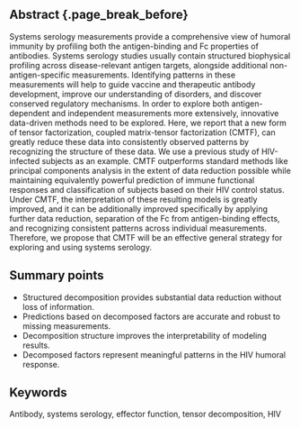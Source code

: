 ## Abstract {.page_break_before}

Systems serology measurements provide a comprehensive view of humoral immunity by profiling both the antigen-binding and Fc properties of antibodies. Systems serology studies usually contain structured biophysical profiling across disease-relevant antigen targets, alongside additional non-antigen-specific measurements. Identifying patterns in these measurements will help to guide vaccine and therapeutic antibody development, improve our understanding of disorders, and discover conserved regulatory mechanisms. In order to explore both antigen-dependent and independent measurements more extensively, innovative data-driven methods need to be explored. Here, we report that a new form of tensor factorization, coupled matrix-tensor factorization (CMTF), can greatly reduce these data into consistently observed patterns by recognizing the structure of these data. We use a previous study of HIV-infected subjects as an example. CMTF outperforms standard methods like principal components analysis in the extent of data reduction possible while maintaining equivalently powerful prediction of immune functional responses and classification of subjects based on their HIV control status. Under CMTF, the interpretation of these resulting models is greatly improved, and it can be additionally improved specifically by applying further data reduction, separation of the Fc from antigen-binding effects, and recognizing consistent patterns across individual measurements. Therefore, we propose that CMTF will be an effective general strategy for exploring and using systems serology.

## Summary points

- Structured decomposition provides substantial data reduction without loss of information.
- Predictions based on decomposed factors are accurate and robust to missing measurements.
- Decomposition structure improves the interpretability of modeling results.
- Decomposed factors represent meaningful patterns in the HIV humoral response.

## Keywords

Antibody, systems serology, effector function, tensor decomposition, HIV
